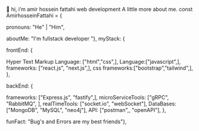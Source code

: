  👋 hi, i’m amir hossein fattahi web development 
 A little more about me.
 const AmirhosseinFattahi = {
 
 pronouns: "He" | "Him", 
 
 aboutMe: "I'm fullstack developer "},
 myStack: {
 
 frontEnd: {
 
 Hyper Text Markup Language: ["html","css",], 
 Language:["javascript",],
 frameworks: ["react.js", "next.js",],
 css frameworks:["bootstrap","tailwind",],
 }, 
 
 backEnd: { 
 
 frameworks: ["Express.js", "fastify",],
 microServiceTools: ["gRPC", "RabbitMQ", ],
 realTimeTools: ["socket.io", "webSocket"], 
 DataBases:["MongoDB", "MySQL", "neo4j"],
 API: ["postman",, "openAPI"],
 },
 
 funFact: "Bug's and Errors are my best friends"},
